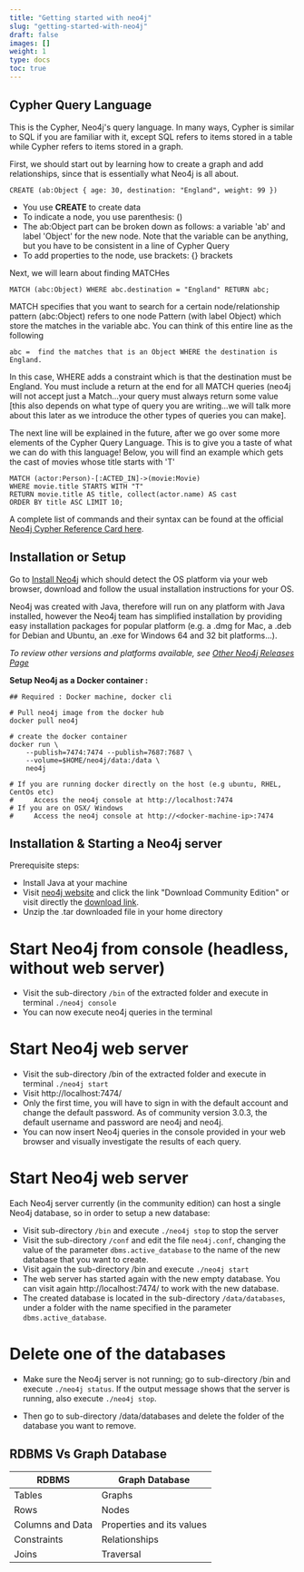 ```yaml
---
title: "Getting started with neo4j"
slug: "getting-started-with-neo4j"
draft: false
images: []
weight: 1
type: docs
toc: true
---
```


## Cypher Query Language
This is the Cypher, Neo4j's query language.  In many ways, Cypher is similar to SQL if you are familiar with it, except SQL refers to items stored in a table while Cypher refers to items stored in a graph.

First, we should start out by learning how to create a graph and add relationships, since that is essentially what Neo4j is all about.

    CREATE (ab:Object { age: 30, destination: "England", weight: 99 })

- You use **CREATE** to create data
- To indicate a node, you use parenthesis: () 
- The ab:Object part can be broken down as follows: a variable 'ab' and label 'Object' for the new node.  Note that the variable can be anything, but you have to be consistent in a line of Cypher Query
- To add properties to the node, use brackets: {} brackets

Next, we will learn about finding MATCHes

    MATCH (abc:Object) WHERE abc.destination = "England" RETURN abc;

MATCH specifies that you want to search for a certain node/relationship pattern
(abc:Object) refers to one node Pattern (with label Object) which store the matches in the variable abc.  You can think of this entire line as the following

    abc =  find the matches that is an Object WHERE the destination is England.

In this case, WHERE adds a constraint which is that the destination must be England.  You must include a return at the end for all MATCH queries (neo4j will not accept just a Match...your query must always return some value [this also depends on what type of query you are writing...we will talk more about this later as we introduce the other types of queries you can make].

The next line will be explained in the future, after we go over some more elements of the Cypher Query Language.  This is to give you a taste of what we can do with this language! 
  Below, you will find an example which gets the cast of movies whose title starts with 'T'

    MATCH (actor:Person)-[:ACTED_IN]->(movie:Movie)
    WHERE movie.title STARTS WITH "T"
    RETURN movie.title AS title, collect(actor.name) AS cast
    ORDER BY title ASC LIMIT 10;




A complete list of commands and their syntax can be found at the official [Neo4j Cypher Reference Card here][1].


  [1]: http://neo4j.com/docs/cypher-refcard/current/ "Neo4j Cypher Refcard"

## Installation or Setup
Go to [Install Neo4j][1] which should detect the OS platform via your web browser, download and follow the usual installation instructions for your OS. 

Neo4j was created with Java, therefore will run on any platform with Java installed, however the Neo4j team has simplified installation by providing easy installation packages for popular platform (e.g. a .dmg for Mac, a .deb for Debian and Ubuntu, an .exe for Windows 64 and 32 bit platforms...).

*To review other versions and platforms available, see [Other Neo4j Releases Page][2]*


  [1]: https://neo4j.com/download/
  [2]: https://neo4j.com/download/other-releases/


**Setup Neo4j as a Docker container :**

    ## Required : Docker machine, docker cli

    # Pull neo4j image from the docker hub
    docker pull neo4j
    
    # create the docker container
    docker run \
        --publish=7474:7474 --publish=7687:7687 \
        --volume=$HOME/neo4j/data:/data \
        neo4j
    
    # If you are running docker directly on the host (e.g ubuntu, RHEL, CentOs etc)
    #     Access the neo4j console at http://localhost:7474
    # If you are on OSX/ Windows
    #     Access the neo4j console at http://<docker-machine-ip>:7474


## Installation & Starting a Neo4j server
Prerequisite steps:
- Install Java at your machine
- Visit [neo4j website][1] and click the link "Download Community Edition" or visit directly the [download link][2].
- Unzip the .tar downloaded file in your home directory

# Start Neo4j from console (headless, without web server)

- Visit the sub-directory `/bin` of the extracted folder and execute in terminal
`./neo4j console`
- You can now execute neo4j queries in the terminal

# Start Neo4j web server

- Visit the sub-directory /bin of the extracted folder and execute in terminal
`./neo4j start`
- Visit http://localhost:7474/
- Only the first time, you will have to sign in with the default account and change the default password. As of community version 3.0.3, the default username and password are neo4j and neo4j.
- You can now insert Neo4j queries in the console provided in your web browser and visually investigate the results of each query.

# Start Neo4j web server

Each Neo4j server currently (in the community edition) can host a single Neo4j database, so in order to setup a new database:
- Visit sub-directory `/bin` and execute `./neo4j stop` to stop the server
- Visit the sub-directory `/conf` and edit the file `neo4j.conf`, changing the value of the parameter `dbms.active_database` to the name of the new database that you want to create.
- Visit again the sub-directory /bin and execute `./neo4j start`
- The web server has started again with the new empty database. You can visit again http://localhost:7474/ to work with the new database.
- The created database is located in the sub-directory `/data/databases`, under a folder with the name specified in the parameter `dbms.active_database`.

# Delete one of the databases

- Make sure the Neo4j server is not running; go to sub-directory /bin and execute `./neo4j status`. If the output message shows that the server is running, also execute `./neo4j stop`.
- Then go to sub-directory /data/databases and delete the folder of the database you want to remove.

  [1]: https://neo4j.com/download/
  [2]: https://neo4j.com/download-thanks/?edition=community

## RDBMS Vs Graph Database

RDBMS    |   Graph Database
---------|-----------------
Tables   | Graphs
Rows     |   Nodes
Columns and Data    |    Properties and its values
Constraints    |    Relationships
Joins    |    Traversal


